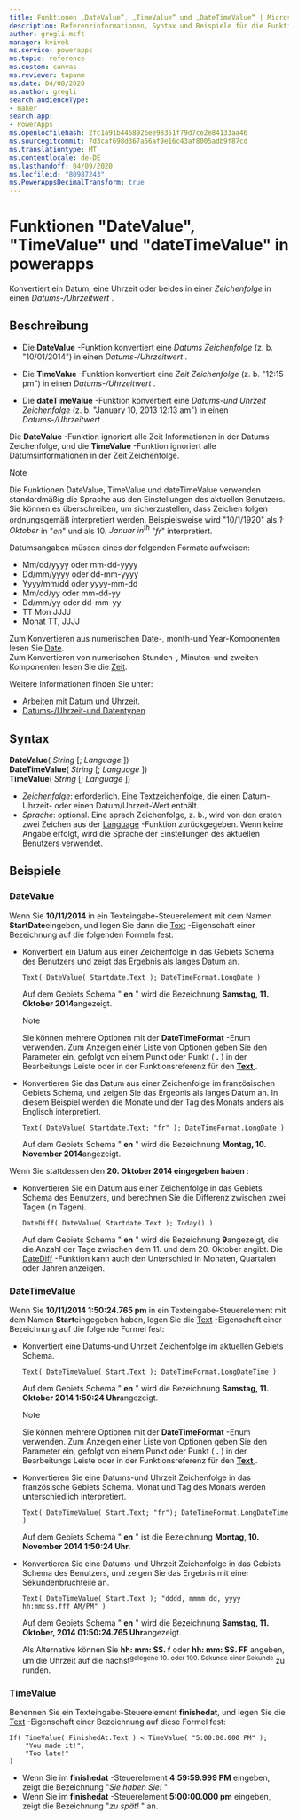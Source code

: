 ```yaml
---
title: Funktionen „DateValue“, „TimeValue“ und „DateTimeValue“ | Microsoft-Dokumentation
description: Referenzinformationen, Syntax und Beispiele für die Funktionen "DateValue", "TimeValue" und "dateTimeValue" in powerapps
author: gregli-msft
manager: kvivek
ms.service: powerapps
ms.topic: reference
ms.custom: canvas
ms.reviewer: tapanm
ms.date: 04/08/2020
ms.author: gregli
search.audienceType:
- maker
search.app:
- PowerApps
ms.openlocfilehash: 2fc1a91b4468926ee98351f79d7ce2e84133aa46
ms.sourcegitcommit: 7d3caf698d367a56af9e16c43af8005adb9f87cd
ms.translationtype: MT
ms.contentlocale: de-DE
ms.lasthandoff: 04/09/2020
ms.locfileid: "80987243"
ms.PowerAppsDecimalTransform: true
---
```

# <a name="datevalue-timevalue-and-datetimevalue-functions-in-power-apps"></a>Funktionen "DateValue", "TimeValue" und "dateTimeValue" in powerapps

Konvertiert ein Datum, eine Uhrzeit oder beides in einer *Zeichenfolge* in einen *Datums-/Uhrzeitwert* .

## <a name="description"></a>Beschreibung

- Die **DateValue** -Funktion konvertiert eine *Datums Zeichenfolge* (z. b. "10/01/2014") in einen *Datums-/Uhrzeitwert* .

- Die **TimeValue** -Funktion konvertiert eine *Zeit Zeichenfolge* (z. b. "12:15 pm") in einen *Datums-/Uhrzeitwert* .

- Die **dateTimeValue** -Funktion konvertiert eine *Datums-und Uhrzeit Zeichenfolge* (z. b. "January 10, 2013 12:13 am") in einen *Datums-/Uhrzeitwert* .

Die **DateValue** -Funktion ignoriert alle Zeit Informationen in der Datums Zeichenfolge, und die **TimeValue** -Funktion ignoriert alle Datumsinformationen in der Zeit Zeichenfolge.

> [!NOTE]
> Die Funktionen DateValue, TimeValue und dateTimeValue verwenden standardmäßig die Sprache aus den Einstellungen des aktuellen Benutzers. Sie können es überschreiben, um sicherzustellen, dass Zeichen folgen ordnungsgemäß interpretiert werden. Beispielsweise wird "10/1/1920" als *1<sup>.</sup> Oktober* in "*en*" und als 10. *Januar in<sup>th</sup>*  "*fr*" interpretiert.

Datumsangaben müssen eines der folgenden Formate aufweisen:

- Mm/dd/yyyy oder mm-dd-yyyy
- Dd/mm/yyyy oder dd-mm-yyyy
- Yyyy/mm/dd oder yyyy-mm-dd
- Mm/dd/yy oder mm-dd-yy
- Dd/mm/yy oder dd-mm-yy
- TT Mon JJJJ
- Monat TT, JJJJ

Zum Konvertieren aus numerischen Date-, month-und Year-Komponenten lesen Sie [Date](function-date-time.md). <br>
Zum Konvertieren von numerischen Stunden-, Minuten-und zweiten Komponenten lesen Sie die [Zeit](function-date-time.md).

Weitere Informationen finden Sie unter:

- [Arbeiten mit Datum und Uhrzeit](../show-text-dates-times.md).
- [Datums-/Uhrzeit-und Datentypen](data-types.md#date-time-and-datetime).

## <a name="syntax"></a>Syntax

**DateValue**( *String* [; *Language* ])<br>
**DateTimeValue**( *String* [; *Language* ])<br>
**TimeValue**( *String* [; *Language* ])

* *Zeichenfolge*: erforderlich. Eine Textzeichenfolge, die einen Datum-, Uhrzeit- oder einen Datum/Uhrzeit-Wert enthält.
* *Sprache*: optional. Eine sprach Zeichenfolge, z. b., wird von den ersten zwei Zeichen aus der [Language](function-language.md) -Funktion zurückgegeben.  Wenn keine Angabe erfolgt, wird die Sprache der Einstellungen des aktuellen Benutzers verwendet.  

## <a name="examples"></a>Beispiele

### <a name="datevalue"></a>DateValue

Wenn Sie **10/11/2014** in ein Texteingabe-Steuerelement mit dem Namen **StartDate**eingeben, und legen Sie dann die [Text](../controls/properties-core.md) -Eigenschaft einer Bezeichnung auf die folgenden Formeln fest:

- Konvertiert ein Datum aus einer Zeichenfolge in das Gebiets Schema des Benutzers und zeigt das Ergebnis als langes Datum an.

    ```powerapps-comma
    Text( DateValue( Startdate.Text ); DateTimeFormat.LongDate )
    ```

    Auf dem Gebiets Schema " **en** " wird die Bezeichnung **Samstag, 11. Oktober 2014**angezeigt.
  
    > [!NOTE]
    > Sie können mehrere Optionen mit der **DateTimeFormat** -Enum verwenden. Zum Anzeigen einer Liste von Optionen geben Sie den Parameter ein, gefolgt von einem Punkt oder Punkt ( **.** ) in der Bearbeitungs Leiste oder in der Funktionsreferenz für den [ **Text** ](function-text.md).

- Konvertieren Sie das Datum aus einer Zeichenfolge im französischen Gebiets Schema, und zeigen Sie das Ergebnis als langes Datum an. In diesem Beispiel werden die Monate und der Tag des Monats anders als Englisch interpretiert.

    ```powerapps-comma
    Text( DateValue( Startdate.Text; "fr" ); DateTimeFormat.LongDate )
    ```
  
    Auf dem Gebiets Schema " **en** " wird die Bezeichnung **Montag, 10. November 2014**angezeigt.

Wenn Sie stattdessen den **20. Oktober 2014 eingegeben haben** :

- Konvertieren Sie ein Datum aus einer Zeichenfolge in das Gebiets Schema des Benutzers, und berechnen Sie die Differenz zwischen zwei Tagen (in Tagen).

    ```powerapps-comma
    DateDiff( DateValue( Startdate.Text ); Today() )
    ```
  
    Auf dem Gebiets Schema " **en** " wird die Bezeichnung **9**angezeigt, die die Anzahl der Tage zwischen dem 11. und dem 20. Oktober angibt. Die [DateDiff](function-dateadd-datediff.md) -Funktion kann auch den Unterschied in Monaten, Quartalen oder Jahren anzeigen.

### <a name="datetimevalue"></a>DateTimeValue

Wenn Sie **10/11/2014 1:50:24.765 pm** in ein Texteingabe-Steuerelement mit dem Namen **Start**eingegeben haben, legen Sie die [Text](../controls/properties-core.md) -Eigenschaft einer Bezeichnung auf die folgende Formel fest:

- Konvertiert eine Datums-und Uhrzeit Zeichenfolge im aktuellen Gebiets Schema.
 
    ```powerapps-comma
    Text( DateTimeValue( Start.Text ); DateTimeFormat.LongDateTime )
    ```    
    
    Auf dem Gebiets Schema " **en** " wird die Bezeichnung **Samstag, 11. Oktober 2014 1:50:24 Uhr**angezeigt.
  
  > [!NOTE]
  > Sie können mehrere Optionen mit der **DateTimeFormat** -Enum verwenden. Zum Anzeigen einer Liste von Optionen geben Sie den Parameter ein, gefolgt von einem Punkt oder Punkt ( **.** ) in der Bearbeitungs Leiste oder in der Funktionsreferenz für den [ **Text** ](function-text.md).

- Konvertieren Sie eine Datums-und Uhrzeit Zeichenfolge in das französische Gebiets Schema. Monat und Tag des Monats werden unterschiedlich interpretiert.

    ```powerapps-comma
    Text( DateTimeValue( Start.Text; "fr"); DateTimeFormat.LongDateTime )
    ```
  
    Auf dem Gebiets Schema " **en** " ist die Bezeichnung **Montag, 10. November 2014 1:50:24 Uhr**.

- Konvertieren Sie eine Datums-und Uhrzeit Zeichenfolge in das Gebiets Schema des Benutzers, und zeigen Sie das Ergebnis mit einer Sekundenbruchteile an.

    ```powerapps-comma
    Text( DateTimeValue( Start.Text ); "dddd, mmmm dd, yyyy hh:mm:ss.fff AM/PM" )
    ```
  
    Auf dem Gebiets Schema " **en** " wird die Bezeichnung **Samstag, 11. Oktober, 2014 01:50:24.765 Uhr**angezeigt.
  
    Als Alternative können Sie **hh: mm: SS. f** oder **hh: mm: SS. FF** angeben, um die Uhrzeit auf die nächst<sup>gelegene 10.</sup> <sup>oder 100. Sekunde einer Sekunde</sup> zu runden.

### <a name="timevalue"></a>TimeValue

Benennen Sie ein Texteingabe-Steuerelement **finishedat**, und legen Sie die [Text](../controls/properties-core.md) -Eigenschaft einer Bezeichnung auf diese Formel fest:

```powerapps-comma
If( TimeValue( FinishedAt.Text ) < TimeValue( "5:00:00.000 PM" ); 
    "You made it!"; 
    "Too late!"
)
```

- Wenn Sie im **finishedat** -Steuerelement **4:59:59.999 PM** eingeben, zeigt die Bezeichnung "*Sie haben Sie!* "
- Wenn Sie im **finishedat** -Steuerelement **5:00:00.000 pm** eingeben, zeigt die Bezeichnung "*zu spät!* " an.
